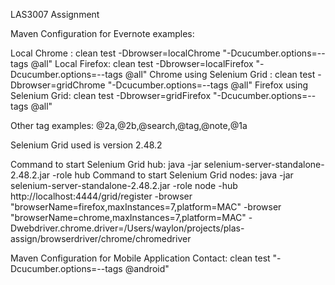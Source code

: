 LAS3007 Assignment

Maven Configuration for Evernote examples:

Local Chrome : clean test -Dbrowser=localChrome "-Dcucumber.options=--tags @all"
Local Firefox: clean test -Dbrowser=localFirefox "-Dcucumber.options=--tags @all"
Chrome using Selenium Grid : clean test -Dbrowser=gridChrome "-Dcucumber.options=--tags @all"
Firefox using Selenium Grid: clean test -Dbrowser=gridFirefox "-Dcucumber.options=--tags @all"

Other tag examples: @2a,@2b,@search,@tag,@note,@1a

Selenium Grid used is version 2.48.2

Command to start Selenium Grid hub: java -jar selenium-server-standalone-2.48.2.jar -role hub
Command to start Selenium Grid nodes: java -jar selenium-server-standalone-2.48.2.jar -role node -hub http://localhost:4444/grid/register -browser "browserName=firefox,maxInstances=7,platform=MAC" -browser "browserName=chrome,maxInstances=7,platform=MAC" -Dwebdriver.chrome.driver=/Users/waylon/projects/plas-assign/browserdriver/chrome/chromedriver

Maven Configuration for Mobile Application Contact: clean test "-Dcucumber.options=--tags @android"